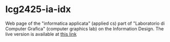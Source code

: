 # lcg2425-ia-idx
Web page of the "informatica applicata" (applied cs) part of "Laboratorio di Computer Grafica" (computer graphics lab) on the Information Design.
The live version is available at [this link](https://lcg-infodesign.github.io/lcg2425-ia-idx/)
